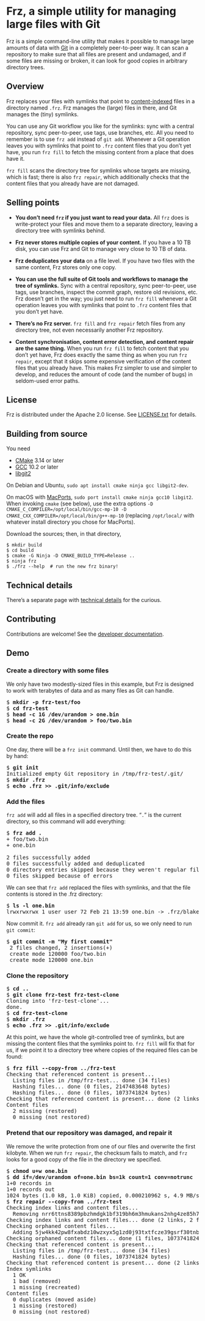 # Frz, a simple utility for managing large files with Git

Frz is a simple command-line utility that makes it possible to manage
large amounts of data with [Git](https://git-scm.com/) in a completely
peer-to-peer way. It can scan a repository to make sure that all files
are present and undamaged, and if some files are missing or broken, it
can look for good copies in arbitrary directory trees.

## Overview

Frz replaces your files with symlinks that point to
[content-indexed][cas] files in a directory named `.frz`. Frz manages
the (large) files in there, and Git manages the (tiny) symlinks.

[cas]: https://en.wikipedia.org/wiki/Content-addressable_storage

You can use any Git workflow you like for the symlinks: sync with a
central repository, sync peer-to-peer, use tags, use branches, etc.
All you need to remember is to use `frz add` instead of `git add`.
Whenever a Git operation leaves you with symlinks that point to `.frz`
content files that you don’t yet have, you run `frz fill` to fetch the
missing content from a place that does have it.

`frz fill` scans the directory tree for symlinks whose targets are
missing, which is fast; there is also `frz repair`, which additionally
checks that the content files that you already have are not damaged.

## Selling points

* **You don’t need `frz` if you just want to read your data.** All
  `frz` does is write-protect your files and move them to a separate
  directory, leaving a directory tree with symlinks behind.
  
* **Frz never stores multiple copies of your content.** If you have a
  10 TB disk, you can use Frz and Git to manage very close to 10 TB of
  data.
  
* **Frz deduplicates your data** on a file level. If you have two
  files with the same content, Frz stores only one copy.

* **You can use the full suite of Git tools and workflows to manage
  the tree of symlinks.** Sync with a central repository, sync
  peer-to-peer, use tags, use branches, inspect the commit graph,
  restore old revisions, etc. Frz doesn’t get in the way; you just
  need to run `frz fill` whenever a Git operation leaves you with
  symlinks that point to `.frz` content files that you don’t yet have.
  
* **There’s no Frz server.** `frz fill` and `frz repair` fetch files
  from any directory tree, not even necessarily another Frz
  repository.
  
* **Content synchronisation, content error detection, and content
  repair are the same thing.** When you run `frz fill` to fetch
  content that you don’t yet have, Frz does exactly the same thing as
  when you run `frz repair`, except that it skips some expensive
  verification of the content files that you already have. This makes
  Frz simpler to use and simpler to develop, and reduces the amount of
  code (and the number of bugs) in seldom-used error paths.

## License

Frz is distributed under the Apache 2.0 license. See
[LICENSE.txt](LICENSE.txt) for details.

## Building from source

You need

  * [CMake](https://cmake.org/) 3.14 or later
  * [GCC](https://gcc.gnu.org/) 10.2 or later
  * [libgit2](https://libgit2.org/)

On Debian and Ubuntu, `sudo apt install cmake ninja gcc libgit2-dev`.

On macOS with [MacPorts](https://www.macports.org/), `sudo port
install cmake ninja gcc10 libgit2`. When invoking `cmake` (see below),
use the extra options `-D CMAKE_C_COMPILER=/opt/local/bin/gcc-mp-10 -D
CMAKE_CXX_COMPILER=/opt/local/bin/g++-mp-10` (replacing `/opt/local/`
with whatever install directory you chose for MacPorts).

Download the sources; then, in that directory,

```
$ mkdir build
$ cd build
$ cmake -G Ninja -D CMAKE_BUILD_TYPE=Release ..
$ ninja frz
$ ./frz --help  # run the new frz binary!
```

## Technical details

There’s a separate page with [technical details](technical-details.md)
for the curious.

## Contributing

Contributions are welcome! See the [developer
documentation](developer.md).

## Demo

### Create a directory with some files

We only have two modestly-sized files in this example, but Frz is
designed to work with terabytes of data and as many files as Git can
handle.

<pre>
$ <b>mkdir -p frz-test/foo</b>
$ <b>cd frz-test</b>
$ <b>head -c 1G /dev/urandom > one.bin</b>
$ <b>head -c 2G /dev/urandom > foo/two.bin</b>
</pre>

### Create the repo

One day, there will be a `frz init` command. Until then, we have to do
this by hand:

<pre>
$ <b>git init</b>
Initialized empty Git repository in /tmp/frz-test/.git/
$ <b>mkdir .frz</b>
$ <b>echo .frz >> .git/info/exclude</b>
</pre>

### Add the files

`frz add` will add all files in a specified directory tree. “`.`” is
the current directory, so this command will add everything:

<pre>
$ <b>frz add .</b>
+ foo/two.bin
+ one.bin

2 files successfully added
0 files successfully added and deduplicated
0 directory entries skipped because they weren't regular files
0 files skipped because of errors
</pre>

We can see that `frz add` replaced the files with symlinks, and that
the file contents is stored in the .frz directory:

<pre>
$ <b>ls -l one.bin</b>
lrwxrwxrwx 1 user user 72 Feb 21 13:59 one.bin -> .frz/blake3/nr/r6/ttns8389pbzhmdgk1bf319bh6m3hmukans2nhg4ze85h73q1000000
</pre>

Now commit it. `frz add` already ran `git add` for us, so we only need
to run `git commit`:

<pre>
$ <b>git commit -m "My first commit"</b>
 2 files changed, 2 insertions(+)
 create mode 120000 foo/two.bin
 create mode 120000 one.bin
</pre>

### Clone the repository

<pre>
$ <b>cd ..</b>
$ <b>git clone frz-test frz-test-clone</b>
Cloning into 'frz-test-clone'...
done.
$ <b>cd frz-test-clone</b>
$ <b>mkdir .frz</b>
$ <b>echo .frz >> .git/info/exclude</b>
</pre>

At this point, we have the whole git-controlled tree of symlinks, but
are missing the content files that the symlinks point to. `frz fill`
will fix that for us, if we point it to a directory tree where copies
of the required files can be found:

<pre>
$ <b>frz fill --copy-from ../frz-test</b>
Checking that referenced content is present... 
  Listing files in /tmp/frz-test... done (34 files)
  Hashing files... done (0 files, 2147483648 bytes)   
  Hashing files... done (0 files, 1073741824 bytes)   
Checking that referenced content is present... done (2 links)
Content files
  2 missing (restored)
  0 missing (not restored)
</pre>

### Pretend that our repository was damaged, and repair it

We remove the write protection from one of our files and overwrite the
first kilobyte. When we run `frz repair`, the checksum fails to match,
and `frz` looks for a good copy of the file in the directory we
specified.

<pre>
$ <b>chmod u+w one.bin</b>
$ <b>dd if=/dev/urandom of=one.bin bs=1k count=1 conv=notrunc</b>
1+0 records in
1+0 records out
1024 bytes (1.0 kB, 1.0 KiB) copied, 0.000210962 s, 4.9 MB/s
$ <b>frz repair --copy-from ../frz-test</b>
Checking index links and content files...                 
  Removing nrr6ttns8389pbzhmdgk1bf319bh6m3hmukans2nhg4ze85h73q1000000 from the index because it points to x8, which has the wrong hash (5jw4kk42pw8fxabdz10wzxyx5g1zd0j93txtfcze39gsrf30tnbh000000).
Checking index links and content files... done (2 links, 2 files)
Checking orphaned content files...                          
  Adding 5jw4kk42pw8fxabdz10wzxyx5g1zd0j93txtfcze39gsrf30tnbh000000 to the index, pointing to x8 (content was already present, but not indexed).
Checking orphaned content files... done (1 files, 1073741824 bytes)
Checking that referenced content is present... 
  Listing files in /tmp/frz-test... done (34 files)
  Hashing files... done (0 files, 1073741824 bytes)   
Checking that referenced content is present... done (2 links)
Index symlinks
  1 OK
  1 bad (removed)
  1 missing (recreated)
Content files
  0 duplicates (moved aside)
  1 missing (restored)
  0 missing (not restored)
</pre>
